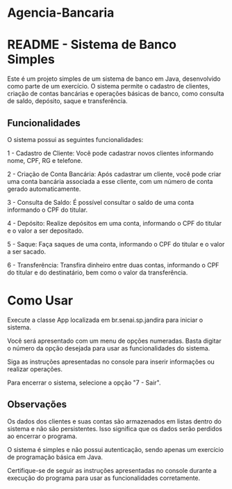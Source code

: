# Agencia-Bancaria

<h1>README - Sistema de Banco Simples</h1>

<p>Este é um projeto simples de um sistema de banco em Java, desenvolvido como parte de um exercício. O sistema permite o cadastro de clientes, criação de contas bancárias e operações básicas de banco, como consulta de saldo, depósito, saque e transferência.</p>

<h2>Funcionalidades</h2>

<p>O sistema possui as seguintes funcionalidades:

1 - Cadastro de Cliente: Você pode cadastrar novos clientes informando nome, CPF, RG e telefone.

2 - Criação de Conta Bancária: Após cadastrar um cliente, você pode criar uma conta bancária associada a esse cliente, com um número de conta gerado automaticamente.

3 - Consulta de Saldo: É possível consultar o saldo de uma conta informando o CPF do titular.

4 - Depósito: Realize depósitos em uma conta, informando o CPF do titular e o valor a ser depositado.

5 - Saque: Faça saques de uma conta, informando o CPF do titular e o valor a ser sacado.

6 - Transferência: Transfira dinheiro entre duas contas, informando o CPF do titular e do destinatário, bem como o valor da transferência.</p>

<h1>Como Usar</h1>

<p>Execute a classe App localizada em br.senai.sp.jandira para iniciar o sistema.

Você será apresentado com um menu de opções numeradas. Basta digitar o número da opção desejada para usar as funcionalidades do sistema.

Siga as instruções apresentadas no console para inserir informações ou realizar operações.

Para encerrar o sistema, selecione a opção "7 - Sair".</p>

<h2>Observações</h2>

<p>Os dados dos clientes e suas contas são armazenados em listas dentro do sistema e não são persistentes. Isso significa que os dados serão perdidos ao encerrar o programa.

O sistema é simples e não possui autenticação, sendo apenas um exercício de programação básica em Java.

Certifique-se de seguir as instruções apresentadas no console durante a execução do programa para usar as funcionalidades corretamente.</p>
